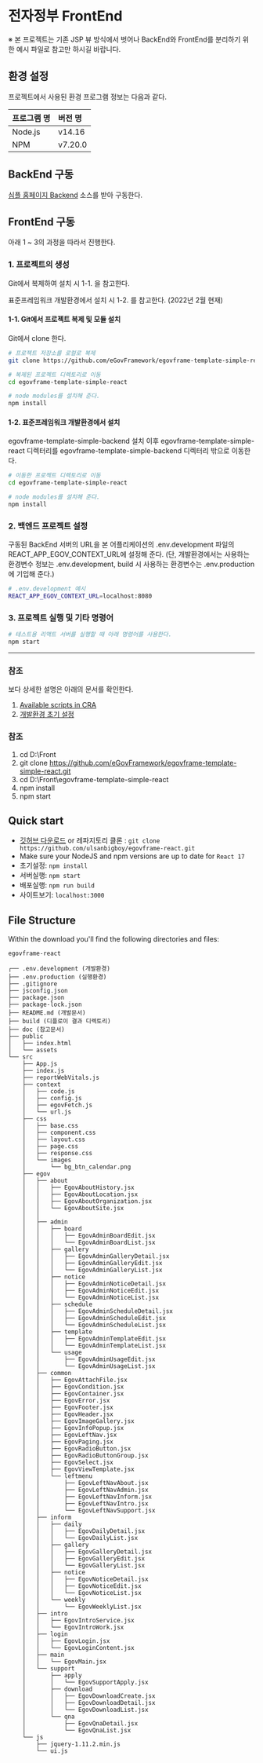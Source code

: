 # 전자정부 FrontEnd

※ 본 프로젝트는 기존 JSP 뷰 방식에서 벗어나 BackEnd와 FrontEnd를 분리하기 위한 예시 파일로 참고만 하시길 바랍니다.

## 환경 설정

프로젝트에서 사용된 환경 프로그램 정보는 다음과 같다.

| 프로그램 명 | 버전 명 |
| :------ | :------ |
| Node.js |  v14.16 |
| NPM     | v7.20.0 |



## BackEnd 구동

[심플 홈페이지 Backend](https://github.com/eGovFramework/egovframe-template-simple-backend.git) 소스를 받아 구동한다.



## FrontEnd 구동

아래 1 ~ 3의 과정을 따라서 진행한다.



### 1. 프로젝트의 생성

Git에서 복제하여 설치 시 1-1. 을 참고한다.

표준프레임워크 개발환경에서 설치 시 1-2. 를 참고한다. (2022년 2월 현재)


#### 1-1. Git에서 프로젝트 복제 및 모듈 설치

Git에서 clone 한다.

```bash
# 프로젝트 저장소를 로컬로 복제
git clone https://github.com/eGovFramework/egovframe-template-simple-react.git

# 복제된 프로젝트 디렉토리로 이동
cd egovframe-template-simple-react

# node modules를 설치해 준다.
npm install 
```

#### 1-2. 표준프레임워크 개발환경에서 설치

egovframe-template-simple-backend 설치 이후
egovframe-template-simple-react 디렉터리를 egovframe-template-simple-backend 디렉터리 밖으로 이동한다.

```bash
# 이동한 프로젝트 디렉토리로 이동
cd egovframe-template-simple-react

# node modules를 설치해 준다.
npm install 
```



### 2. 백엔드 프로젝트 설정

구동된 BackEnd 서버의 URL을 본 어플리케이션의 .env.development 파일의  REACT_APP_EGOV_CONTEXT_URL에 설정해 준다.
(단, 개발환경에서는 사용하는 환경변수 정보는 .env.development, build 시 사용하는 환경변수는 .env.production 에 기입해 준다.)

```bash
# .env.development 예시
REACT_APP_EGOV_CONTEXT_URL=localhost:8080
```



### 3. 프로젝트 실행 및 기타 명령어

```bash
# 테스트용 리액트 서버를 실행할 때 아래 명령어를 사용한다.
npm start
```

---



### 참조

보다 상세한 설명은 아래의 문서를 확인한다.

1. [Available scripts in CRA](./Docs/create-react-app-script.md)
2. [개발환경 초기 설정](./Docs/development-env-setting.md)


### 참조

1. cd D:\Front
2. git clone https://github.com/eGovFramework/egovframe-template-simple-react.git
3. cd D:\Front\egovframe-template-simple-react
4. npm install
5. npm start


## Quick start

- [깃허브 다운로드](https://github.com/ulsanbigboy/egovframe-react/archive/master.zip) or 레파지토리 클론 : `git clone https://github.com/ulsanbigboy/egovframe-react.git`
- Make sure your NodeJS and npm versions are up to date for `React 17`
- 초기설정: `npm install`
- 서버실행: `npm start`
- 배포실행: `npm run build`
- 사이트보기: `localhost:3000`

## File Structure

Within the download you'll find the following directories and files:

```
egovframe-react

┌── .env.development (개발환경)
├── .env.production (실행환경)
├── .gitignore
├── jsconfig.json
├── package.json
├── package-lock.json
├── README.md (개발문서)
├── build (디플로이 결과 디렉토리)
├── doc (참고문서)
├── public
│   ├── index.html
│   └── assets
└── src
    ├── App.js
    ├── index.js
    ├── reportWebVitals.js
    ├── context
    │   ├── code.js
    │   ├── config.js
    │   ├── egovFetch.js
    │   └── url.js
    ├── css
    │   ├── base.css
    │   ├── component.css
    │   ├── layout.css
    │   ├── page.css
    │   ├── response.css
    │   └── images
    │       └── bg_btn_calendar.png
    ├── egov
    │   ├── about
    │   │   ├── EgovAboutHistory.jsx
    │   │   ├── EgovAboutLocation.jsx
    │   │   ├── EgovAboutOrganization.jsx
    │   │   └── EgovAboutSite.jsx
    │   │
    │   ├── admin
    │   │   ├── board
    │   │   │   ├── EgovAdminBoardEdit.jsx
    │   │   │   └── EgovAdminBoardList.jsx
    │   │   ├── gallery
    │   │   │   ├── EgovAdminGalleryDetail.jsx
    │   │   │   ├── EgovAdminGalleryEdit.jsx
    │   │   │   └── EgovAdminGalleryList.jsx
    │   │   ├── notice
    │   │   │   ├── EgovAdminNoticeDetail.jsx
    │   │   │   ├── EgovAdminNoticeEdit.jsx
    │   │   │   └── EgovAdminNoticeList.jsx
    │   │   ├── schedule
    │   │   │   ├── EgovAdminScheduleDetail.jsx
    │   │   │   ├── EgovAdminScheduleEdit.jsx
    │   │   │   └── EgovAdminScheduleList.jsx
    │   │   ├── template
    │   │   │   ├── EgovAdminTemplateEdit.jsx
    │   │   │   └── EgovAdminTemplateList.jsx
    │   │   └── usage
    │   │       ├── EgovAdminUsageEdit.jsx
    │   │       └── EgovAdminUsageList.jsx
    │   ├── common
    │   │   ├── EgovAttachFile.jsx
    │   │   ├── EgovCondition.jsx
    │   │   ├── EgovContainer.jsx
    │   │   ├── EgovError.jsx
    │   │   ├── EgovFooter.jsx
    │   │   ├── EgovHeader.jsx
    │   │   ├── EgovImageGallery.jsx
    │   │   ├── EgovInfoPopup.jsx
    │   │   ├── EgovLeftNav.jsx
    │   │   ├── EgovPaging.jsx
    │   │   ├── EgovRadioButton.jsx
    │   │   ├── EgovRadioButtonGroup.jsx
    │   │   ├── EgovSelect.jsx
    │   │   ├── EgovViewTemplate.jsx
    │   │   └── leftmenu
    │   │       ├── EgovLeftNavAbout.jsx
    │   │       ├── EgovLeftNavAdmin.jsx
    │   │       ├── EgovLeftNavInform.jsx
    │   │       ├── EgovLeftNavIntro.jsx
    │   │       └── EgovLeftNavSupport.jsx
    │   ├── inform
    │   │   ├── daily
    │   │   │   ├── EgovDailyDetail.jsx
    │   │   │   └── EgovDailyList.jsx
    │   │   ├── gallery
    │   │   │   ├── EgovGalleryDetail.jsx
    │   │   │   ├── EgovGalleryEdit.jsx
    │   │   │   └── EgovGalleryList.jsx
    │   │   ├── notice
    │   │   │   ├── EgovNoticeDetail.jsx
    │   │   │   ├── EgovNoticeEdit.jsx
    │   │   │   └── EgovNoticeList.jsx
    │   │   └── weekly
    │   │       └── EgovWeeklyList.jsx
    │   ├── intro
    │   │   ├── EgovIntroService.jsx
    │   │   └── EgovIntroWork.jsx
    │   ├── login
    │   │   ├── EgovLogin.jsx
    │   │   └── EgovLoginContent.jsx
    │   ├── main
    │   │   └── EgovMain.jsx
    │   └── support
    │       ├── apply
    │       │   └── EgovSupportApply.jsx
    │       ├── download
    │       │   ├── EgovDownloadCreate.jsx
    │       │   ├── EgovDownloadDetail.jsx
    │       │   └── EgovDownloadList.jsx
    │       └── qna
    │           ├── EgovQnaDetail.jsx
    │           └── EgovQnaList.jsx
    └── js
        ├── jquery-1.11.2.min.js
        └── ui.js

```
